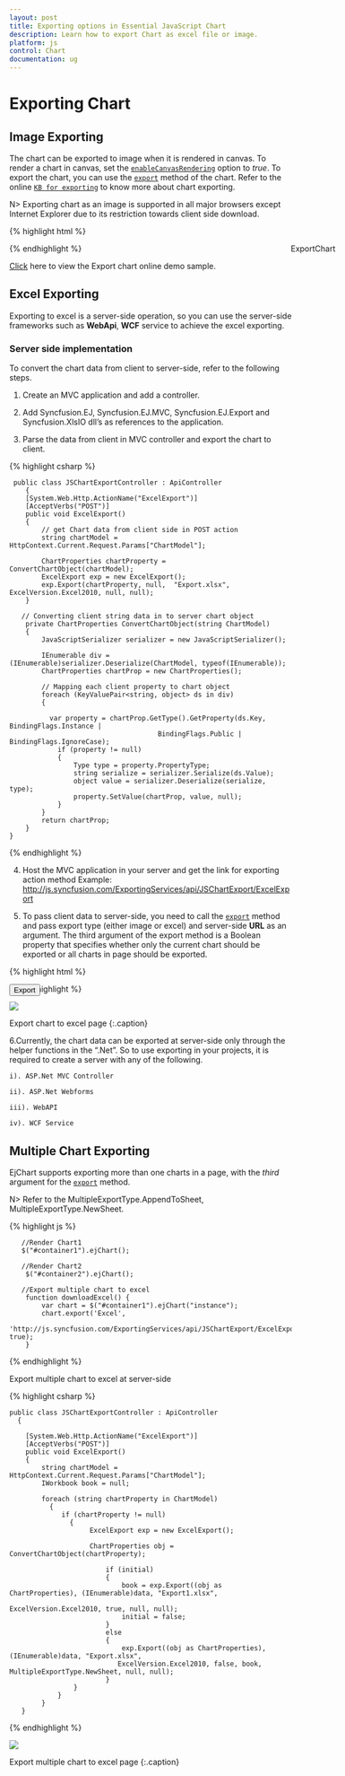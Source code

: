 ```yaml
---
layout: post
title: Exporting options in Essential JavaScript Chart
description: Learn how to export Chart as excel file or image.
platform: js
control: Chart
documentation: ug
---
```


# Exporting Chart

## Image Exporting

The chart can be exported to image when it is rendered in canvas. To render a chart in canvas, set the [`enableCanvasRendering`](../api/ejchart#members:enablecanvasrendering) option to *true*. To export the chart, you can use the [`export`](../api/ejchart#methods:export) method of the chart. Refer to the online [`KB for exporting`](http://www.syncfusion.com/kb/5045) to know more about chart exporting. 

N> Exporting chart as an image is supported in all major browsers except Internet Explorer due to its restriction towards client side download.

{% highlight html %}

<body>
<!--Chart download link-->
    <a id="download" download="Chart.png" style="cursor: pointer; position: absolute;right: 150px;">ExportChart</a>
   <div id="chartcontainer"></div>
<script>
       
        $("#chartcontainer").ejChart({
   
               // ...
               //Enable Canvas mode to export chart as image
               enableCanvasRendering: true
         });
        function download() {
            var canvas = $("#chartcontainer").ejChart("export");
            var dt = canvas.toDataURL();
            this.href = dt;
        }
        if (document.getElementById('download').addEventListener)
            document.getElementById('download').addEventListener('click', download, false);
        else
            document.getElementById('download').attachEvent('onclick', download, false);
</script>
</body>


{% endhighlight %}

[Click](http://js.syncfusion.com/demos/web/#!/azure/chart/export) here to view the Export chart online demo sample.


## Excel Exporting

Exporting to excel is a server-side operation, so you can use the server-side frameworks such as **WebApi**, **WCF** service to achieve the excel exporting.

### Server side implementation

To convert the chart data from client to server-side, refer to the following steps.

1. Create an MVC application and add a controller.

2. Add Syncfusion.EJ, Syncfusion.EJ.MVC, Syncfusion.EJ.Export and Syncfusion.XlsIO dll’s as references to the application.

3. Parse the data from client in MVC controller and export the chart to client.  

{% highlight csharp %}

     public class JSChartExportController : ApiController
        {
        [System.Web.Http.ActionName("ExcelExport")]
        [AcceptVerbs("POST")]
        public void ExcelExport()
        {          
            // get Chart data from client side in POST action
            string chartModel = HttpContext.Current.Request.Params["ChartModel"];  

            ChartProperties chartProperty = ConvertChartObject(chartModel);
            ExcelExport exp = new ExcelExport();          
            exp.Export(chartProperty, null,  "Export.xlsx", ExcelVersion.Excel2010, null, null);
        }
        
       // Converting client string data in to server chart object
        private ChartProperties ConvertChartObject(string ChartModel)
        {
            JavaScriptSerializer serializer = new JavaScriptSerializer();

            IEnumerable div = (IEnumerable)serializer.Deserialize(ChartModel, typeof(IEnumerable));
            ChartProperties chartProp = new ChartProperties();
            
            // Mapping each client property to chart object
            foreach (KeyValuePair<string, object> ds in div)
            {

              var property = chartProp.GetType().GetProperty(ds.Key, BindingFlags.Instance | 
                                         BindingFlags.Public |  BindingFlags.IgnoreCase);
                if (property != null)
                {
                    Type type = property.PropertyType;
                    string serialize = serializer.Serialize(ds.Value);
                    object value = serializer.Deserialize(serialize, type);
                    property.SetValue(chartProp, value, null);
                }
            }
            return chartProp;
        } 
    }


{% endhighlight %}

4. Host the MVC application in your server and get the link for exporting action method
Example: http://js.syncfusion.com/ExportingServices/api/JSChartExport/ExcelExport

5. To pass client data to server-side, you need to call the [`export`](../api/ejchart#methods:export) method and pass export type (either image or excel) and server-side **URL** as an argument. The third argument of the export method is a Boolean property that specifies whether only the current chart should be exported or all charts in page should be exported.


{% highlight html %}

<body>
    <!--Export Char to Excel-->
  <a id="downloadexcel" style="cursor: pointer; position:absolute;">
  <button onclick="downloadExcel()" title="Excel Export" value="Export">Export</button>
      </a>
   <div id="chartcontainer"></div>
   
<script>
       //Render Chart1
        $("#chartcontainer").ejChart();

       //Export chart to excel
        function downloadExcel() {
            var chart = $("#chartcontainer").ejChart("instance");
            var exportChart = chart["export"];
           exportChart.call(chart, 'Excel', 
                                      'http://js.syncfusion.com/ExportingServices/api/JSChartExport/ExcelExport');
        }

</script>
</body>

{% endhighlight %}

![](/js/Chart/Exporting_images/Exporting_img1.png)

Export chart to excel page
{:.caption}

6.Currently, the chart data can be exported at server-side only through the helper functions in the “.Net”. So to use exporting in your projects, it is required to create a server with any of the following.
 
	i). ASP.Net MVC Controller
    
    ii). ASP.Net Webforms
    
    iii). WebAPI
    
    iv). WCF Service


## Multiple Chart Exporting

EjChart supports exporting more than one charts in a page, with the *third* argument for the [`export`](../api/ejchart#methods:export) method.

N> Refer to the MultipleExportType.AppendToSheet, MultipleExportType.NewSheet. 

{% highlight js %}

       //Render Chart1
       $("#container1").ejChart();

       //Render Chart2
        $("#container2").ejChart();

       //Export multiple chart to excel
        function downloadExcel() {
            var chart = $("#container1").ejChart("instance");
            chart.export('Excel', 
                      'http://js.syncfusion.com/ExportingServices/api/JSChartExport/ExcelExport', true);
        }


{% endhighlight %}


Export multiple chart to excel at server-side

{% highlight csharp %}

    public class JSChartExportController : ApiController
      {
         
        [System.Web.Http.ActionName("ExcelExport")]
        [AcceptVerbs("POST")]
        public void ExcelExport()
        {          
            string chartModel = HttpContext.Current.Request.Params["ChartModel"];  
            IWorkbook book = null;         
 
            foreach (string chartProperty in ChartModel)
              {
                 if (chartProperty != null)
                   {
                        ExcelExport exp = new ExcelExport();                    
                                           
                        ChartProperties obj = ConvertChartObject(chartProperty);
                        
                            if (initial)
                            {
                                book = exp.Export((obj as ChartProperties), (IEnumerable)data, "Export1.xlsx", 
                                                    ExcelVersion.Excel2010, true, null, null);
                                initial = false;
                            }                            
                            else
                            {
                                exp.Export((obj as ChartProperties), (IEnumerable)data, "Export.xlsx", 
                               ExcelVersion.Excel2010, false, book, MultipleExportType.NewSheet, null, null);
                            }                     
                    }
                }
            }      
       }


{% endhighlight %}

![](/js/Chart/Exporting_images/Exporting_img2.png)

Export multiple chart to excel page
{:.caption}
